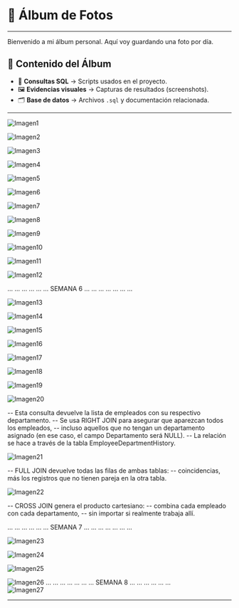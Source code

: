 # 📸 Álbum de Fotos
----------------------------------------------------------------------------
Bienvenido a mi álbum personal. Aquí voy guardando una foto por día.

## 📂 Contenido del Álbum
- 📑 **Consultas SQL** → Scripts usados en el proyecto.  
- 🖼️ **Evidencias visuales** → Capturas de resultados (screenshots).  
- 🗂️ **Base de datos** → Archivos `.sql` y documentación relacionada.
 
----------------------------------------------------------------------------
![Imagen1](Imagen1.png)

![Imagen2](Imagen2.png)

![Imagen3](Imagen3.png)

![Imagen4](Imagen4.png)

![Imagen5](Imagen5.png)

![Imagen6](Imagen6.png)

![Imagen7](Imagen7.png)

![Imagen8](Imagen8.png)

![Imagen9](Imagen9.png)    

![Imagen10](Imagen10.png)    

![Imagen11](Imagen11.png)    

![Imagen12](Imagen12.png)

...
...
...
...
...
...
SEMANA 6
...
...
...
...
...
...
...

![Imagen13](Imagen13.png)

![Imagen14](Imagen14.png)

![Imagen15](Imagen15.png)

![Imagen16](Imagen16.png)

![Imagen17](Imagen17.png)

![Imagen18](Imagen18.png)

![Imagen19](Imagen19.png)

![Imagen20](Imagen20.png)

-- Esta consulta devuelve la lista de empleados con su respectivo departamento.
-- Se usa RIGHT JOIN para asegurar que aparezcan todos los empleados,
-- incluso aquellos que no tengan un departamento asignado (en ese caso, el campo Departamento será NULL).
-- La relación se hace a través de la tabla EmployeeDepartmentHistory.

![Imagen21](Imagen21.png)

-- FULL JOIN devuelve todas las filas de ambas tablas:
-- coincidencias, más los registros que no tienen pareja en la otra tabla.

![Imagen22](Imagen22.png)

-- CROSS JOIN genera el producto cartesiano:
-- combina cada empleado con cada departamento,
-- sin importar si realmente trabaja allí.

...
...
...
...
...
...
SEMANA 7
...
...
...
...
...
...
...

![Imagen23](Imagen23.png)

![Imagen24](Imagen24.png)

![Imagen25](Imagen25.png)

![Imagen26](Imagen26.png)
...
...
...
...
...
...
...
SEMANA 8
...
...
...
...
...
...   
![Imagen27](Imagen27.png)

----------------------------------------------------------------------------
